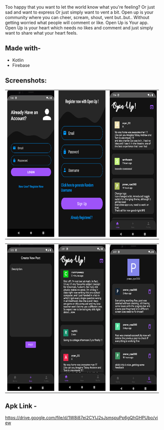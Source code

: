 Too happy that you want to let the world know what you're feeling?
Or just sad and want to express
Or just simply want to vent a bit.
Open up is your community where you can cheer, scream, shout, vent but..but..
Without getting worried what people will comment or like.
Open Up is Your app. Open Up is your heart which needs no likes and comment and just simply want to share what your heart feels.

## Made with-
- Kotlin
- Firebase 

## Screenshots:

<table>
  <tr>
    <td><img src="ss/Screenshot from 2022-02-26 17-50-04.png" width=270 height=480></td>
    <td><img src="ss/Screenshot from 2022-02-26 17-51-29.png" width=270 height=480></td>
    <td><img src="ss/Screenshot from 2022-02-26 17-56-00.png" width=270 height=480></td>
  </tr>
 </table>
 
 <table>
  <tr>
    <td><img src="ss/Screenshot from 2022-02-26 17-56-18.png" width=270 height=480></td>
    <td><img src="ss/Screenshot from 2022-02-26 18-01-37.png" width=270 height=480></td>
    <td><img src="ss/Screenshot from 2022-02-26 18-02-49.png" width=270 height=480></td>
  </tr>
 </table>

 ## Apk Link -
 https://drive.google.com/file/d/1W8i87ei2CYIJ2sJsmspuPp6gQhGHPUbo/view
 
